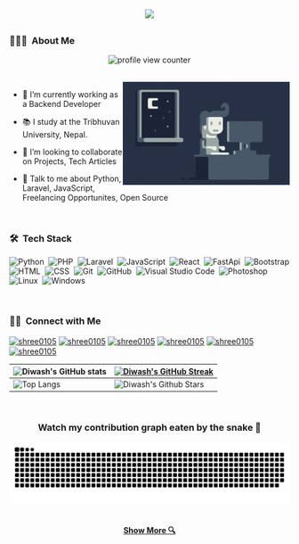 <h1 align="center">
  <a href="https://git.io/typing-svg">
    <img src="https://readme-typing-svg.herokuapp.com/?lines=Hi+There!+👋;+Myself+Diwash+Bhandari!;&center=true&size=25">
  </a>
</h1>

### 👨🏻‍💻 &nbsp;About Me 
<p align="center">
    <img src="https://komarev.com/ghpvc/?username=Diwas2055&color=0079fa&style=flat-square&label=PROFILE+VIEWS" alt="profile view counter">
</p> <br>

<img alt="Night Coding" src="https://raw.githubusercontent.com/AVS1508/AVS1508/master/assets/Night-Coding.gif" align="right"/>

- 🔭 I’m currently working as a Backend Developer 

- 📚 I study at the Tribhuvan University, Nepal.

- 👯 I’m looking to collaborate on Projects, Tech Articles

- 💬 Talk to me about Python, Laravel, JavaScript, Freelancing Opportunites, Open Source

<br/>

### 🛠 &nbsp;Tech Stack

![Python](https://img.shields.io/badge/-Python-05122A?style=flat&logo=python)&nbsp;
![PHP](https://img.shields.io/badge/-PHP-05122A?style=flat&logo=PHP&logoColor=f05340)&nbsp;
![Laravel](https://img.shields.io/badge/-Laravel-05122A?style=flat&logo=laravel&logoColor=f05340)&nbsp;
![JavaScript](https://img.shields.io/badge/-JavaScript-05122A?style=flat&logo=javascript)&nbsp;
![React](https://img.shields.io/badge/-React-05122A?style=flat&logo=react)&nbsp;
![FastApi](https://img.shields.io/badge/-FastApi-05122A?style=flat&logo=FastApi)&nbsp;
![Bootstrap](https://img.shields.io/badge/-Bootstrap-05122A?style=flat&logo=bootstrap&logoColor=563D7C)
![HTML](https://img.shields.io/badge/-HTML-05122A?style=flat&logo=HTML5)&nbsp;
![CSS](https://img.shields.io/badge/-CSS-05122A?style=flat&logo=CSS3&logoColor=1572B6)&nbsp;
![Git](https://img.shields.io/badge/-Git-05122A?style=flat&logo=git)&nbsp;
![GitHub](https://img.shields.io/badge/-GitHub-05122A?style=flat&logo=github)&nbsp;
![Visual Studio Code](https://img.shields.io/badge/-Visual%20Studio%20Code-05122A?style=flat&logo=visual-studio-code&logoColor=007ACC)&nbsp;
![Photoshop](https://img.shields.io/badge/-Photoshop-05122A?style=flat&logo=adobe-photoshop)&nbsp;
![Linux](https://img.shields.io/badge/linux-0078D6?style=flat&logo=linux&logoColor=black)&nbsp;
![Windows](https://img.shields.io/badge/Windows-0078D6?style=flat&logo=windows)&nbsp;

<br/>

### 🤝🏻 &nbsp;Connect with Me 
<a href="https://www.linkedin.com/in/diwash-bhandari-3814b2157/" target="blank"><img align="center"
      src="https://img.shields.io/badge/linkedin-%231DA1F2.svg?style=for-the-badge&logo=linkedin&logoColor=white"
      alt="shree0105" height="30" /></a>
<a href="https://dribbble.com/Shree0105" target="blank"><img align="center"
      src="https://img.shields.io/badge/Dribbble-EA4C89?style=for-the-badge&logo=dribbble&logoColor=white" alt="shree0105"
      height="30" /></a>
<a href="mailto:diwasb54@gmail.com" target="blank"><img align="center"
      src="https://img.shields.io/badge/gmail-EA4335.svg?style=for-the-badge&logo=gmail&logoColor=white" alt="shree0105"
      height="30" /></a>
<a href="https://www.github.com/Diwas2055" target="blank"><img align="center"
      src="https://img.shields.io/badge/GitHub-100000?style=for-the-badge&logo=github&logoColor=white" alt="shree0105"
      height="30" /></a>
<a href="https://meroweb.tk/" target="blank"><img align="center"
      src="https://img.shields.io/badge/Brave-FF1B2D?style=for-the-badge&logo=Brave&logoColor=white" alt="shree0105"
      height="30" /></a>
<a href="https://gitlab.com/Diwas2055" target="blank"><img align="center"
      src="https://img.shields.io/badge/GitLab-330F63?style=for-the-badge&logo=gitlab&logoColor=white" alt="shree0105"
      height="30" /></a>
<br/>

<!-- ![Diwash's 𝚐𝚒𝚝𝚑𝚞𝚋 𝚐𝚛𝚊𝚙𝚑](https://activity-graph.herokuapp.com/graph?username=Diwas2055&theme=react-dark&hide_border=true&area=true) -->
| ![Diwash's GitHub stats](https://github-readme-stats.vercel.app/api?username=Diwas2055&show_icons=true&theme=react-dark)             | [![Diwash's GitHub Streak](https://github-readme-streak-stats.herokuapp.com?user=Diwas2055&theme=dracula)](https://git.io/streak-stats)                                                                                                          |
| --------------------------------------------------------------------------------------------------------------------------------- | ----------------------------------------------------------------------------------------------------------------------------------------------------------------------------------------------------------------- |
| ![Top Langs](https://github-readme-stats.vercel.app/api/top-langs/?username=Diwas2055&langs_count=8&theme=react-dark&layout=compact) | ![Diwash's Github Stars](https://github-readme-stats.vercel.app/api?username=Diwas2055&show_icons=true&locale=en&count_private=true&hide_rank=true&custom_title=My%20GitHub%20Stats&disable_animations=true&theme=react-dark) |

<br/>
<div align="center">
<h3> Watch my contribution graph eaten by the snake 🐍</h3>  
<img  src="https://github.com/Diwas2055/Diwas2055/blob/output/github-contribution-grid-snake.svg">  
</div>
<br/>
<h4 align="center">
  <a href="https://github.com/Diwas2055?tab=repositories" title="Show Repositories">Show More 🔍</a>
</h4>
